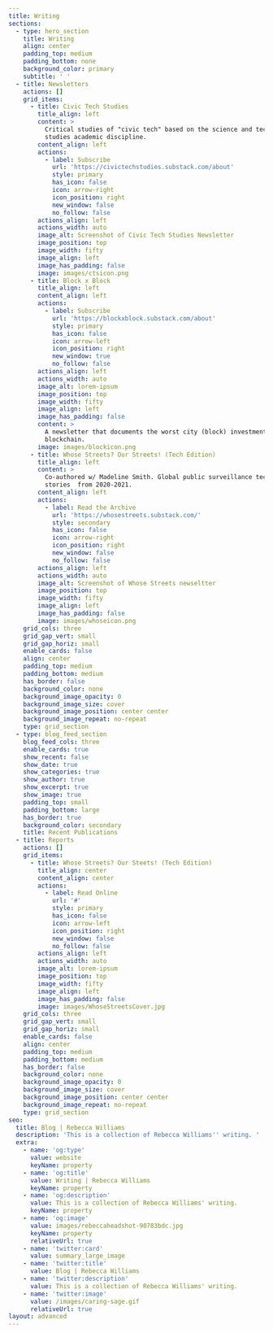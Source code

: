 ```yaml
---
title: Writing
sections:
  - type: hero_section
    title: Writing
    align: center
    padding_top: medium
    padding_bottom: none
    background_color: primary
    subtitle: ' '
  - title: Newsletters
    actions: []
    grid_items:
      - title: Civic Tech Studies
        title_align: left
        content: >
          Critical studies of "civic tech" based on the science and technology
          studies academic discipline.
        content_align: left
        actions:
          - label: Subscribe
            url: 'https://civictechstudies.substack.com/about'
            style: primary
            has_icon: false
            icon: arrow-right
            icon_position: right
            new_window: false
            no_follow: false
        actions_align: left
        actions_width: auto
        image_alt: Screenshot of Civic Tech Studies Newsletter
        image_position: top
        image_width: fifty
        image_align: left
        image_has_padding: false
        image: images/ctsicon.png
      - title: Block x Block
        title_align: left
        content_align: left
        actions:
          - label: Subscribe
            url: 'https://blockxblock.substack.com/about'
            style: primary
            has_icon: false
            icon: arrow-left
            icon_position: right
            new_window: true
            no_follow: false
        actions_align: left
        actions_width: auto
        image_alt: lorem-ipsum
        image_position: top
        image_width: fifty
        image_align: left
        image_has_padding: false
        content: >
          A newsletter that documents the worst city (block) investments in
          blockchain.
        image: images/blockicon.png
      - title: Whose Streets? Our Streets! (Tech Edition)
        title_align: left
        content: >
          Co-authored w/ Madeline Smith. Global public surveillance technology
          stories  from 2020-2021.
        content_align: left
        actions:
          - label: Read the Archive
            url: 'https://whosestreets.substack.com/'
            style: secondary
            has_icon: false
            icon: arrow-right
            icon_position: right
            new_window: false
            no_follow: false
        actions_align: left
        actions_width: auto
        image_alt: Screenshot of Whose Streets newseltter
        image_position: top
        image_width: fifty
        image_align: left
        image_has_padding: false
        image: images/whoseicon.png
    grid_cols: three
    grid_gap_vert: small
    grid_gap_horiz: small
    enable_cards: false
    align: center
    padding_top: medium
    padding_bottom: medium
    has_border: false
    background_color: none
    background_image_opacity: 0
    background_image_size: cover
    background_image_position: center center
    background_image_repeat: no-repeat
    type: grid_section
  - type: blog_feed_section
    blog_feed_cols: three
    enable_cards: true
    show_recent: false
    show_date: true
    show_categories: true
    show_author: true
    show_excerpt: true
    show_image: true
    padding_top: small
    padding_bottom: large
    has_border: true
    background_color: secondary
    title: Recent Publications
  - title: Reports
    actions: []
    grid_items:
      - title: Whose Streets? Our Steets! (Tech Edition)
        title_align: center
        content_align: center
        actions:
          - label: Read Online
            url: '#'
            style: primary
            has_icon: false
            icon: arrow-left
            icon_position: right
            new_window: false
            no_follow: false
        actions_align: left
        actions_width: auto
        image_alt: lorem-ipsum
        image_position: top
        image_width: fifty
        image_align: left
        image_has_padding: false
        image: images/WhoseStreetsCover.jpg
    grid_cols: three
    grid_gap_vert: small
    grid_gap_horiz: small
    enable_cards: false
    align: center
    padding_top: medium
    padding_bottom: medium
    has_border: false
    background_color: none
    background_image_opacity: 0
    background_image_size: cover
    background_image_position: center center
    background_image_repeat: no-repeat
    type: grid_section
seo:
  title: Blog | Rebecca Williams
  description: 'This is a collection of Rebecca Williams'' writing. '
  extra:
    - name: 'og:type'
      value: website
      keyName: property
    - name: 'og:title'
      value: Writing | Rebecca Williams
      keyName: property
    - name: 'og:description'
      value: This is a collection of Rebecca Williams' writing.
      keyName: property
    - name: 'og:image'
      value: images/rebeccaheadshot-90783bdc.jpg
      keyName: property
      relativeUrl: true
    - name: 'twitter:card'
      value: summary_large_image
    - name: 'twitter:title'
      value: Blog | Rebecca Williams
    - name: 'twitter:description'
      value: This is a collection of Rebecca Williams' writing.
    - name: 'twitter:image'
      value: /images/caring-sage.gif
      relativeUrl: true
layout: advanced
---
```

